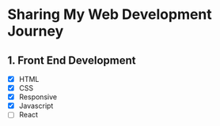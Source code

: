 # Sharing My Web Development Journey

## 1. Front End Development
  - [x] HTML
  - [x] CSS
  - [x] Responsive
  - [x] Javascript
  - [ ] React
